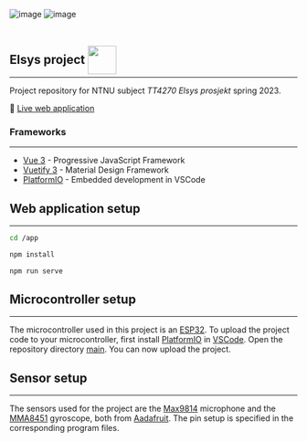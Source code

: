 ![image](https://img.shields.io/badge/Vue.js-35495E?style=for-the-badge&logo=vuedotjs&logoColor=4FC08D)
![image](https://img.shields.io/badge/Vuetify-1867C0?style=for-the-badge&logo=vuetify&logoColor=white)

## Elsys project <img style="position: relative; top: 18px;" width="50" height="50" src="https://scontent.xx.fbcdn.net/v/t1.15752-9/339065060_1997846673886286_913586771088909749_n.png?_nc_cat=109&ccb=1-7&_nc_sid=aee45a&_nc_ohc=N9sq403BY-YAX_KqNql&_nc_ad=z-m&_nc_cid=0&_nc_ht=scontent.xx&oh=03_AdQykzMZ4O2XJBAsQrDeDKPi3QRYSgRhn3hvxAC96559Dw&oe=645F3820">

---

Project repository for NTNU subject _TT4270 Elsys prosjekt_ spring 2023.

🔗 [Live web application ](https://partyhatt.site/)

### Frameworks

---

-  [Vue 3](https://vuejs.org/) - Progressive JavaScript Framework
-  [Vuetify 3](https://next.vuetifyjs.com/en/) - Material Design Framework
-  [PlatformIO](https://platformio.org/) - Embedded development in VSCode

## Web application setup

---

```sh
cd /app
```

```sh
npm install
```

```sh
npm run serve
```

## Microcontroller setup

---

The microcontroller used in this project is an [ESP32](https://en.wikipedia.org/wiki/ESP32). To upload the project code to your microcontroller, first install [PlatformIO](https://marketplace.visualstudio.com/items?itemName=platformio.platformio-ide) in [VSCode](https://code.visualstudio.com/). Open the repository directory [main](main/). You can now upload the project.

## Sensor setup

---

The sensors used for the project are the [Max9814](https://www.fruugonorge.com/botao-max9814-electret-mic-microphone-amplifier-module-auto-gain-control/p-118346267-248653265?language=en&ac=ProductCasterAPI&asc=pmax&gclid=CjwKCAjw0N6hBhAUEiwAXab-TdKtCogrgaKGedufb5ztdlp024D4YnC2fW9KTFl-NPYy-jNSEylLVBoC07kQAvD_BwE) microphone and the [MMA8451](<https://no.rs-online.com/web/p/motion-sensor-ics/9054665?cm_mmc=NO-PLA-DS3A-_-google-_-PLA_NO_NO_Semiconductors_Whoop-_-(NO:Whoop!)+Motion+Sensor+ICs-_-9054665&matchtype=&pla-327734554961&gclid=CjwKCAjw0N6hBhAUEiwAXab-TRhGJnz1WGHHL0heU1fYiKufu3wxTizIHyHHvrfqkiPikoXhszkTYhoCV1wQAvD_BwE&gclsrc=aw.ds>) gyroscope, both from [Aadafruit](https://www.adafruit.com/category/521). The pin setup is specified in the corresponding program files.
